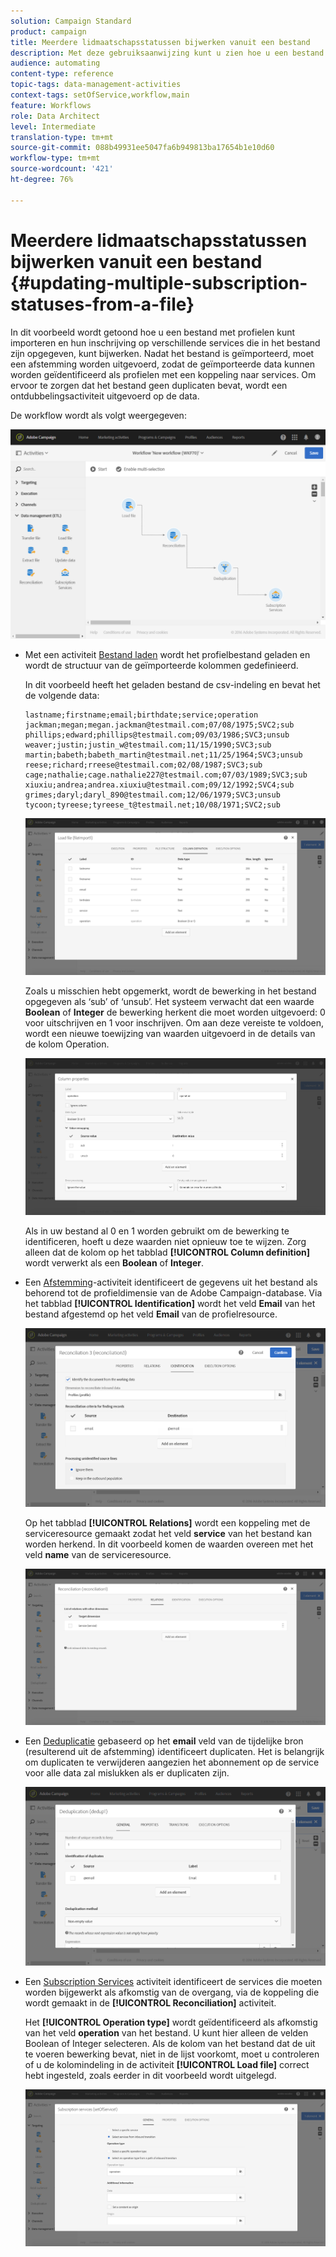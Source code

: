 ```yaml
---
solution: Campaign Standard
product: campaign
title: Meerdere lidmaatschapsstatussen bijwerken vanuit een bestand
description: Met deze gebruiksaanwijzing kunt u zien hoe u een bestand met profielen importeert en uw abonnement bijwerkt naar verschillende services die in het bestand zijn opgegeven.
audience: automating
content-type: reference
topic-tags: data-management-activities
context-tags: setOfService,workflow,main
feature: Workflows
role: Data Architect
level: Intermediate
translation-type: tm+mt
source-git-commit: 088b49931ee5047fa6b949813ba17654b1e10d60
workflow-type: tm+mt
source-wordcount: '421'
ht-degree: 76%

---
```



# Meerdere lidmaatschapsstatussen bijwerken vanuit een bestand {#updating-multiple-subscription-statuses-from-a-file}

In dit voorbeeld wordt getoond hoe u een bestand met profielen kunt importeren en hun inschrijving op verschillende services die in het bestand zijn opgegeven, kunt bijwerken. Nadat het bestand is geïmporteerd, moet een afstemming worden uitgevoerd, zodat de geïmporteerde data kunnen worden geïdentificeerd als profielen met een koppeling naar services. Om ervoor te zorgen dat het bestand geen duplicaten bevat, wordt een ontdubbelingsactiviteit uitgevoerd op de data.

De workflow wordt als volgt weergegeven:

![](assets/subscription_activity_example1.png)

* Met een activiteit [Bestand laden](../../automating/using/load-file.md) wordt het profielbestand geladen en wordt de structuur van de geïmporteerde kolommen gedefinieerd.

   In dit voorbeeld heeft het geladen bestand de csv-indeling en bevat het de volgende data:

   ```
   lastname;firstname;email;birthdate;service;operation
   jackman;megan;megan.jackman@testmail.com;07/08/1975;SVC2;sub
   phillips;edward;phillips@testmail.com;09/03/1986;SVC3;unsub
   weaver;justin;justin_w@testmail.com;11/15/1990;SVC3;sub
   martin;babeth;babeth_martin@testmail.net;11/25/1964;SVC3;unsub
   reese;richard;rreese@testmail.com;02/08/1987;SVC3;sub
   cage;nathalie;cage.nathalie227@testmail.com;07/03/1989;SVC3;sub
   xiuxiu;andrea;andrea.xiuxiu@testmail.com;09/12/1992;SVC4;sub
   grimes;daryl;daryl_890@testmail.com;12/06/1979;SVC3;unsub
   tycoon;tyreese;tyreese_t@testmail.net;10/08/1971;SVC2;sub
   ```

   ![](assets/subscription_example_load_file.png)

   Zoals u misschien hebt opgemerkt, wordt de bewerking in het bestand opgegeven als ‘sub’ of ‘unsub’. Het systeem verwacht dat een waarde **Boolean** of **Integer** de bewerking herkent die moet worden uitgevoerd: 0 voor uitschrijven en 1 voor inschrijven. Om aan deze vereiste te voldoen, wordt een nieuwe toewijzing van waarden uitgevoerd in de details van de kolom Operation.

   ![](assets/subscription_example_remapping.png)

   Als in uw bestand al 0 en 1 worden gebruikt om de bewerking te identificeren, hoeft u deze waarden niet opnieuw toe te wijzen. Zorg alleen dat de kolom op het tabblad **[!UICONTROL Column definition]** wordt verwerkt als een **Boolean** of **Integer**.

* Een [Afstemming](../../automating/using/reconciliation.md)-activiteit identificeert de gegevens uit het bestand als behorend tot de profieldimensie van de Adobe Campaign-database. Via het tabblad **[!UICONTROL Identification]** wordt het veld **Email** van het bestand afgestemd op het veld **Email** van de profielresource.

   ![](assets/subscription_activity_example3.png)

   Op het tabblad **[!UICONTROL Relations]** wordt een koppeling met de serviceresource gemaakt zodat het veld **service** van het bestand kan worden herkend. In dit voorbeeld komen de waarden overeen met het veld **name** van de serviceresource.

   ![](assets/subscription_example_service_relation.png)

* Een [Deduplicatie](../../automating/using/deduplication.md) gebaseerd op het **email** veld van de tijdelijke bron (resulterend uit de afstemming) identificeert duplicaten. Het is belangrijk om duplicaten te verwijderen aangezien het abonnement op de service voor alle data zal mislukken als er duplicaten zijn.

   ![](assets/subscription_activity_example5.png)

* Een [Subscription Services](../../automating/using/subscription-services.md) activiteit identificeert de services die moeten worden bijgewerkt als afkomstig van de overgang, via de koppeling die wordt gemaakt in de **[!UICONTROL Reconciliation]** activiteit.

   Het **[!UICONTROL Operation type]** wordt geïdentificeerd als afkomstig van het veld **operation** van het bestand. U kunt hier alleen de velden Boolean of Integer selecteren. Als de kolom van het bestand dat de uit te voeren bewerking bevat, niet in de lijst voorkomt, moet u controleren of u de kolomindeling in de activiteit **[!UICONTROL Load file]** correct hebt ingesteld, zoals eerder in dit voorbeeld wordt uitgelegd.

   ![](assets/subscription_activity_example_from_file.png)
